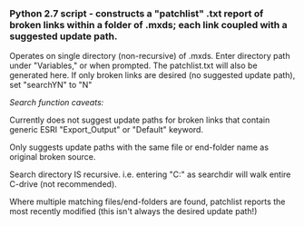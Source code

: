 ### Python 2.7 script - constructs a "patchlist" .txt report of broken links within a folder of .mxds; each link coupled with a suggested update path.
Operates on single directory (non-recursive) of .mxds. Enter directory path under "Variables," or when prompted. The patchlist.txt will also be generated here.
If only broken links are desired (no suggested update path), set "searchYN" to "N"

*Search function caveats:*

Currently does not suggest update paths for broken links that contain generic ESRI "Export_Output" or "Default" keyword.

Only suggests update paths with the same file or end-folder name as original broken source.

Search directory IS recursive. i.e. entering "C:\" as searchdir will walk entire C-drive (not recommended).

Where multiple matching files/end-folders are found, patchlist reports the most recently modified (this isn't always the desired update path!)
